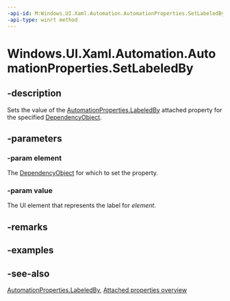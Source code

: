 ```yaml
---
-api-id: M:Windows.UI.Xaml.Automation.AutomationProperties.SetLabeledBy(Windows.UI.Xaml.DependencyObject,Windows.UI.Xaml.UIElement)
-api-type: winrt method
---
```


<!-- Method syntax
public void SetLabeledBy(Windows.UI.Xaml.DependencyObject element, Windows.UI.Xaml.UIElement value)
-->

# Windows.UI.Xaml.Automation.AutomationProperties.SetLabeledBy

## -description
Sets the value of the [AutomationProperties.LabeledBy](automationproperties_labeledby.md) attached property for the specified [DependencyObject](../windows.ui.xaml/dependencyobject.md).



## -parameters
### -param element
The [DependencyObject](../windows.ui.xaml/dependencyobject.md) for which to set the property.

### -param value
The UI element that represents the label for *element*.

## -remarks

## -examples

## -see-also

[AutomationProperties.LabeledBy](automationproperties_labeledby.md), [Attached properties overview](/windows/uwp/xaml-platform/attached-properties-overview)
